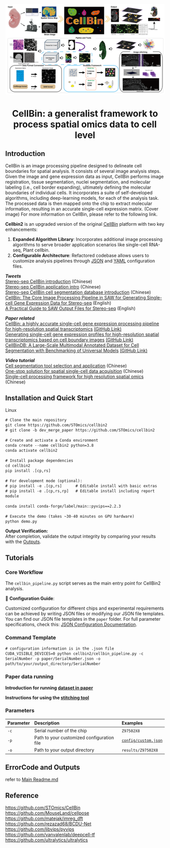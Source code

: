 <div align="center">
  <img src="docs/images/framework_final.png"><br/>
  <h1 align="center">
    CellBin: a generalist framework to process spatial omics data to cell level
  </h1>
</div>

## Introduction
CellBin is an image processing pipeline designed to delineate cell boundaries for spatial analysis. It consists of several image analysis steps. Given the image and gene expression data as input, CellBin performs image registration, tissue segmentation, nuclei segmentation, and molecular labeling (i.e., cell border expanding), ultimately defining the molecular boundaries of individual cells. It incorporates a suite of self-developed algorithms, including deep-learning models, for each of the analysis task. The processed data is then mapped onto the chip to extract molecular information, resulting in an accurate single-cell expression matrix. (Cover image) For more information on CellBin, please refer to the following link.

**Cellbin2** is an upgraded version of the original [CellBin](https://github.com/STOmics/CellBin) platform with two key enhancements:
1. **Expanded Algorithm Library**: Incorporates additional image processing algorithms to serve broader application scenarios like single-cell RNA-seq, Plant cellbin.
2. **Configurable Architecture**: Refactored codebase allows users to customize analysis pipelines through [JSON](cellbin2/config/demos/sample.json) and [YAML](cellbin2/config/cellbin.yaml) configuration files.

***Tweets*** <br>
[Stereo-seq CellBin introduction](https://mp.weixin.qq.com/s/2-lE5OjPpjitLK_4Z0QI3Q) (Chinese)  <br>
[Stereo-seq CellBin application intro](https://mp.weixin.qq.com/s/PT3kPvsmrB3oQleEIMPkjQ)  (Chinese)  <br>
[Stereo-seq CellBin cell segmentation database introduction](https://mp.weixin.qq.com/s/OYJhAH6Bq1X1CQIYwugxkw) (Chinese)  <br>
[CellBin: The Core Image Processing Pipeline in SAW for Generating Single-cell Gene Expression Data for Stereo-seq](https://en.stomics.tech/news/stomics-blog/1017.html) (English)  <br>
[A Practical Guide to SAW Output Files for Stereo-seq](https://en.stomics.tech/news/stomics-blog/1108.html) (English)  <br>

***Paper related*** <br>
[CellBin: a highly accurate single-cell gene expression processing pipeline for high-resolution spatial transcriptomics](https://www.biorxiv.org/content/10.1101/2023.02.28.530414v5) [(GitHub Link)](https://github.com/STOmics) <br>
[Generating single-cell gene expression profiles for high-resolution spatial transcriptomics based on cell boundary images](https://gigabytejournal.com/articles/110) [(GitHub Link)](https://github.com/STOmics/STCellbin) <br>
[CellBinDB: A Large-Scale Multimodal Annotated Dataset for Cell Segmentation with Benchmarking of Universal Models](https://www.biorxiv.org/content/10.1101/2024.11.20.619750v2) [(GitHub Link)](https://github.com/STOmics/cs-benchmark) <br>

***Video tutorial*** <br>
[Cell segmentation tool selection and application](https://www.bilibili.com/video/BV1Ct421H7ST/?spm_id_from=333.337.search-card.all.click) (Chinese) <br>
[One-stop solution for spatial single-cell data acquisition](https://www.bilibili.com/video/BV1Me4y1T77T/?spm_id_from=333.337.search-card.all.click) (Chinese) <br>
[Single-cell processing framework for high resolution spatial omics](https://www.bilibili.com/video/BV1M14y1q7YR/?spm_id_from=333.788.recommend_more_video.12) (Chinese) 

## Installation and Quick Start
Linux
```shell
# Clone the main repository
git clone https://github.com/STOmics/cellbin2
# git clone -b dev_merge_paper https://github.com/STOmics/cellbin2

# Create and activate a Conda environment
conda create --name cellbin2 python=3.8
conda activate cellbin2

# Install package dependencies
cd cellbin2
pip install .[cp,rs]

# For development mode (optional):
# pip install -e .[cp,rs]      # Editable install with basic extras
# pip install -e .[cp,rs,rp]   # Editable install including report module

conda install conda-forge/label/main::pyvips==2.2.3

# Execute the demo (takes ~30-40 minutes on GPU hardware)
python demo.py
```

**Output Verification:**  
After completion, validate the output integrity by comparing your results with the [Outputs](#outputs). 

## Tutorials
### Core Workflow
The `cellbin_pipeline.py` script serves as the main entry point for CellBin2 analysis. 

📘 **Configuration Guide**:<br>

Customized configuration for different chips and experimental requirements can be achieved by writing JSON files or modifying our JSON file templates. You can find our JSON file templates in the `paper` folder. For full parameter specifications, check this: [JSON Configuration Documentation](docs/v2/JsonConfigurationDocumention.md).

### Command Template

```shell
# configuration information is in the .json file
CUDA_VISIBLE_DEVICES=0 python cellbin2/cellbin_pipeline.py -c SerialNumber -p paper/SerialNumber.json -o path/to/your/output_directory/SerialNumber
```
### Paper data running
**Introduction for running [dataset in paper](paper/README.md)**

**Instructions for using the [stitching tool](https://github.com/STOmics/cellbin2/tree/paper/cellbin2/contrib/stitch)**

### Parameters

| Parameter    | Description                                                                                                   | Examples                                                  |
| :----------- |:--------------------------------------------------------------------------------------------------------------|:----------------------------------------------------------|
| `-c`         | Serial number of the chip                                                                                         | `Z97502X8`                                                |
| `-p`         | Path to your customized configuration file<br/>  | [`config/custom.json`](cellbin2/config/demos/sample.json) |
| `-o`         | Path to your output directory                                                                                              | `results/Z97502X8`                                        |

## ErrorCode and Outputs
refer to [Main Readme.md](https://github.com/STOmics/cellbin2/blob/main/README.md)

## Reference
https://github.com/STOmics/CellBin <br>
https://github.com/MouseLand/cellpose <br>
https://github.com/matejak/imreg_dft <br>
https://github.com/rezazad68/BCDU-Net <br>
https://github.com/libvips/pyvips <br>
https://github.com/vanvalenlab/deepcell-tf <br>
https://github.com/ultralytics/ultralytics <br>
